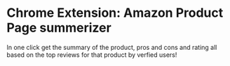 # Chrome Extension: Amazon Product Page summerizer

In one click get the summary of the product, pros and cons and rating all based on the top reviews for that product by verfied users!

